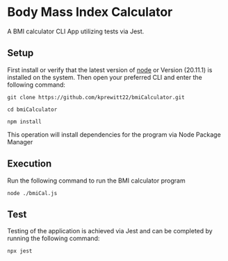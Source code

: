 # Body Mass Index Calculator
A BMI calculator CLI App utilizing tests via Jest. 
## Setup
First install or verify that the latest version of [node](https://nodejs.org/en) or Version (20.11.1) is installed on the system.
Then open your preferred CLI and enter the following command:

```
git clone https://github.com/kprewitt22/bmiCalculator.git
```
```
cd bmiCalculator
```
```
npm install
```

This operation will install dependencies for the program via Node Package Manager
## Execution
Run the following command to run the BMI calculator program

```
node ./bmiCal.js
```

## Test
Testing of the application is achieved via Jest and can be completed by running the following command: 

```
npx jest
```
